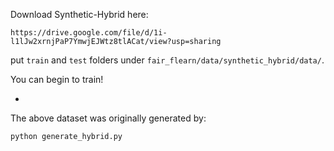 

Download Synthetic-Hybrid here:
```
https://drive.google.com/file/d/1i-l1lJw2xrnjPaP7YmwjEJWtz8tlACat/view?usp=sharing
```

put ```train``` and ```test``` folders under ```fair_flearn/data/synthetic_hybrid/data/```. 

You can begin to train!


-


The above dataset was originally generated by:

```
python generate_hybrid.py
```
